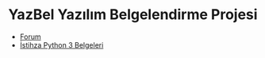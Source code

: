 # YazBel Yazılım Belgelendirme Projesi

- [Forum](https://forum.yazbel.com/)
- [İstihza Python 3 Belgeleri](https://python-istihza.yazbel.com/)
